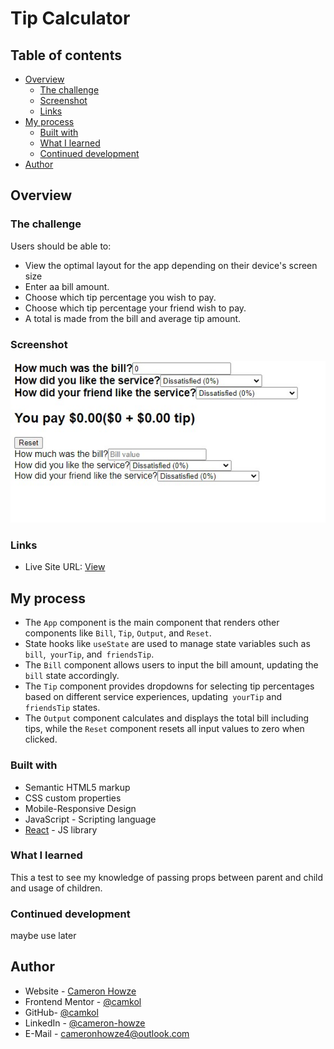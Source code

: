 # Tip Calculator

## Table of contents

- [Overview](#overview)
  - [The challenge](#the-challenge)
  - [Screenshot](#screenshot)
  - [Links](#links)
- [My process](#my-process)
  - [Built with](#built-with)
  - [What I learned](#what-i-learned)
  - [Continued development](#continued-development)
- [Author](#author)

## Overview

### The challenge

Users should be able to:

- View the optimal layout for the app depending on their device's screen size
- Enter aa bill amount.
- Choose which tip percentage you wish to pay.
- Choose which tip percentage your friend wish to pay.
- A total is made from the bill and average tip amount.

### Screenshot

![](./screen.jpg)

### Links

- Live Site URL: [View](https://tip-calculator57.netlify.app/)

## My process

- The `App` component is the main component that renders other components like `Bill`, `Tip`, `Output`, and `Reset`.
- State hooks like `useState` are used to manage state variables such as `bill`,` yourTip`, and` friendsTip`.
- The `Bill` component allows users to input the bill amount, updating the `bill` state accordingly.
- The `Tip` component provides dropdowns for selecting tip percentages based on different service experiences, updating` yourTip` and `friendsTip` states.
- The `Output` component calculates and displays the total bill including tips, while the `Reset` component resets all input values to zero when clicked.

### Built with

- Semantic HTML5 markup
- CSS custom properties
- Mobile-Responsive Design
- JavaScript - Scripting language
- [React](https://reactjs.org/) - JS library

### What I learned

This a test to see my knowledge of passing props between parent and child and usage of children.

### Continued development

maybe use later

## Author

- Website - [Cameron Howze](https://camkol.github.io/)
- Frontend Mentor - [@camkol](https://www.frontendmentor.io/profile/camkol)
- GitHub- [@camkol](https://github.com/camkol)
- LinkedIn - [@cameron-howze](https://www.linkedin.com/in/cameron-howze-28a646109/)
- E-Mail - [cameronhowze4@outlook.com](mailto:cameronhowze4@outlook.com)
